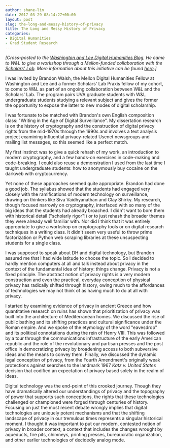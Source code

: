 ```yaml
---
author: shane-lin
date: 2017-03-29 08:14:27+00:00
layout: post
slug: the-long-and-messy-history-of-privacy
title: The Long and Messy History of Privacy
categories:
- Digital Humanities
- Grad Student Research
---
```


_[Cross-posted to the [Washington and Lee Digital Humanities Blog](http://digitalhumanities.wlu.edu/blog/2017/03/29/the-long-and-messy-history-of-privacy/). He came to W&L to give a workshop through a Mellon-funded collaboration with the [Scholars’ Lab](http://scholarslab.org/). More information about this initiative can be found [here](https://github.com/wludh/research-one-collab).]_

I was invited by Brandon Walsh, the Mellon Digital Humanities Fellow at Washington and Lee and a former Scholars' Lab Praxis fellow of my cohort, to come to W&L as part of an ongoing collaboration between W&L and the Scholars' Lab. The program pairs UVA graduate students with W&L undergraduate students studying a relevant subject and gives the former the opportunity to expose the latter to new modes of digital scholarship.

I was fortunate to be matched with Brandon's own English composition class: "Writing in the Age of Digital Surveillance". My dissertation research is on the history of cryptography and the construction of digital privacy rights from the mid-1970s through the 1990s and involves a text analysis project examining influential privacy-related Usenet newsgroups and mailing list messages, so this seemed like a perfect match.

My first instinct was to give a quick rehash of my work, an introduction to modern cryptography, and a few hands-on exercises in code-making and code-breaking. I could also reuse a demonstration I used from the last time I taught undergraduate students: how to anonymously buy cocaine on the darkweb with cryptocurrency.

Yet none of these approaches seemed quite appropriate. Brandon had done a good job. The syllabus showed that the students had engaged very closely with the ramifications of modern technology on surveillance, drawing on thinkers like Siva Vaidhyanathan and Clay Shirky. My research, though focused narrowly on cryptography, interfaced with so many of the big ideas that the students had already broached. I didn't want to bore them with historical detail ("scholarly rigor"!) or to just rehash the broader themes they were already well familiar with. Nor did I think that it was entirely appropriate to give a workshop on cryptography tools or on digital research techniques in a writing class. It didn't seem very useful to throw prime factorization or Python web scraping libraries at these unsuspecting students for a single class.

I was supposed to speak about DH and digital technology, but Brandon assured me that I had wide latitude to choose the topic. So I decided to hardly mention computers at all and talk instead about privacy in the context of the fundamental idea of history: things change. Privacy is not a fixed principle. The abstract notion of privacy rights is a very modern construction and even the practical, everyday conception of physical privacy has radically shifted through history, owing much to the affordances of technologies we may not think of as having much to do at all with privacy.

I started by examining evidence of privacy in ancient Greece and how quantitative research on ruins has shown that prioritization of privacy was built into the architecture of Mediterranean homes. We discussed the rise of public bathing and its shifting practices and cultural significance under the Roman empire. And we spoke of the etymology of the word "eavesdrop" and its political connotations during the rein of Henry VIII. This was followed by a tour through the communications infrastructure of the early American republic and the role of the revolutionary and partisan presses and the post office in democratizing privacy by broadening access to both subversive ideas and the means to convey them. Finally, we discussed the dynamic legal conception of privacy, from the Fourth Amendment's originally weak protections against searches to the landmark 1967 _Katz v. United States_ decision that codified an expectation of privacy based solely in the realm of ideas.

Digital technology was the end-point of this crooked journey. Though they have dramatically altered our understandings of privacy and the topography of power that supports such conceptions, the rights that these technologies challenged or championed were forged through centuries of history. Focusing on just the most recent debate wrongly implies that digital technologies are uniquely potent mechanisms and that the shifting landscape of privacy in our tremulous times represents a singular historical moment. I thought it was important to put our modern, contested notion of privacy in broader context, a context that includes the changes wrought by aqueducts, fire pits, chimneys, printing presses, bureaucratic organization, and other earlier technologies of decidedly analog mode.